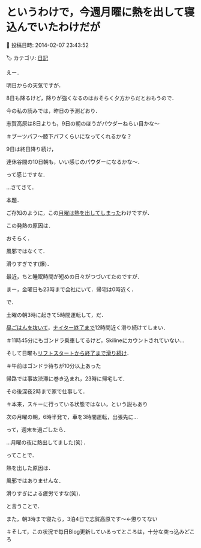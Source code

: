 # というわけで，今週月曜に熱を出して寝込んでいたわけだが

📅 投稿日時: 2014-02-07 23:43:52

🏷️ カテゴリ: [日記](cc4b5682fb7b8b144980957a978653fb0.md)

えー．





明日からの天気ですが．


8日も降るけど，降りが強くなるのはおそらく夕方からだとおもうので．


今の私の読みでは，昨日の予測どおり．


志賀高原は8日よりも，9日の朝のほうがパウダーねらい目かな～


＃ブーツパフ～膝下パフくらいになってくれるかな？





9日は終日降り続け，


連休谷間の10日朝も，いい感じのパウダーになるかな～．


って感じですな．





…さてさて．


本題．





ご存知のように，この[月曜は熱を出してしまった](ea4ed83165abe70def53ecaaf4eeeaceb.md)わけですが．





この発熱の原因は．


おそらく．


風邪ではなくて．


滑りすぎです(爆)．





最近，ちと睡眠時間が短めの日々がつづいてたのですが．


まー，金曜日も23時まで会社にいて．帰宅は0時近く．





で．


土曜の朝3時に起きて5時間運転して，だ．


[昼ごはんを抜いて](http://www.skiline.cc/skiing_day/104lk19lktk)，[ナイター終了まで](http://www.skiline.cc/skiing_day/104lk1ag049)12時間近く滑り続けてしまい．


＃11時45分にもゴンドラ乗車してるけど，Skilineにカウントされていない…





そして日曜も[リフトスタートから終了まで滑り続け](http://www.skiline.cc/skiing_day/va9jlug0tk)．


＃午前はゴンドラ待ちが10分以上あった





帰路では事故渋滞に巻き込まれ，23時に帰宅して．


その後深夜2時まで家で仕事して．


＃本来，スキーに行っている状態ではない，という説もあり





次の月曜の朝，6時半発で，車を3時間運転，出張先に…





って，週末を過ごしたら．





…月曜の夜に熱出してました(笑）．





ってことで．


熱を出した原因は．





風邪ではありませんな．


滑りすぎによる疲労ですな(笑)．





と言うことで．


また，朝3時まで寝たら，3泊4日で志賀高原です～←懲りてない





＃そして，この状況で毎日Blog更新しているってところは，十分な突っ込みどころ
